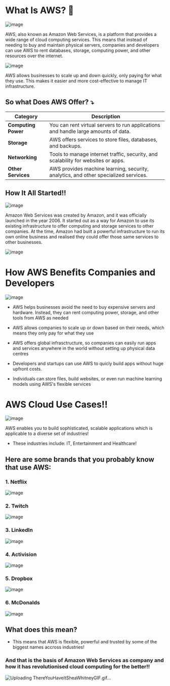 # What Is AWS? 💭
![image](https://github.com/user-attachments/assets/3a65ce37-7273-4c82-a16d-a8b7cfe27483)

AWS, also known as Amazon Web Services, is a platform that provides a wide range of cloud computing services. This means that instead of needing to buy and maintain physical servers, companies and developers can use AWS to rent databases, storage, computing power, and other resources over the internet. 

![image](https://github.com/user-attachments/assets/dc50a5f1-7c2f-4bbe-a810-5b7ae88570d1)

AWS allows businesses to scale up and down quickly, only paying for what they use. This makes it easier and more cost-effective to manage IT infrastructure.

## So what Does AWS Offer? ⤵️
| **Category**       | **Description**                                                                        |
|--------------------|----------------------------------------------------------------------------------------|
| **Computing Power** | You can rent virtual servers to run applications and handle large amounts of data.     |
| **Storage**         | AWS offers services to store files, databases, and backups.                            |
| **Networking**      | Tools to manage internet traffic, security, and scalability for websites or apps.      |
| **Other Services**  | AWS provides machine learning, security, analytics, and other specialized services.    |


## How It All Started!!

![image](https://github.com/user-attachments/assets/470c7995-0397-4e95-af96-96af02515f09)

Amazon Web Services was created by Amazon, and it was officially launched in the year 2006. It started out as a way for Amazon to use its existing infrastructure to offer computing and storage services to other companies. At the time, Amazon had built a powerful infrastructure to run its own online business and realised they could offer those same services to other businesses.

![image](https://github.com/user-attachments/assets/000744f1-413e-40c3-9b30-c5d192173e57)

# How AWS Benefits Companies and Developers

![image](https://github.com/user-attachments/assets/32973547-5227-4acb-b2ce-c7588e28f87d)

- AWS helps businesses avoid the need to buy expensive servers and hardware. Instead, they can rent computing power, storage, and other tools from AWS as needed

- AWS allows companies to scale up or down based on their needs, which means they only pay for what they use

- AWS offers global infrasctructure, so companies can easily run apps and services anywhere in the world without setting up physical data centres

- Developers and startups can use AWS to quicly build apps without huge upfront costs.

- Individuals can store files, build websites, or even run machine learning models using AWS's flexible services

# AWS Cloud Use Cases!! 
![image](https://github.com/user-attachments/assets/a0f6ece6-58ca-437e-80e5-3d02c703f0ed)

AWS enables you to build sophisticated, scalable applications which is applicable to a diverse set of industries! 

- These industries include: IT, Entertainment and Healthcare!

## Here are some brands that you probably know that use AWS:

### 1. Netflix 
![image](https://github.com/user-attachments/assets/b88fb51c-c7fe-4326-8919-5fa197feff2d)

### 2. Twitch
![image](https://github.com/user-attachments/assets/8c2acfb2-084a-46d2-be44-4271bdd0cc70)

### 3. LinkedIn
![image](https://github.com/user-attachments/assets/c30b7c17-881f-4ee6-a28e-c00b7de811df)

### 4. Activision
![image](https://github.com/user-attachments/assets/f98d2e34-ca62-4c49-8a5d-c25dbf9cf63f)

### 5. Dropbox
![image](https://github.com/user-attachments/assets/d90e8812-1aaa-483e-b1e7-585cbb0ddd69)

### 6. McDonalds 
![image](https://github.com/user-attachments/assets/24d995a6-0d12-40c3-a5b1-232079cc3775)

## What does this mean?

- This means that AWS is flexible, powerful and trusted by some of the biggest names accross industries!


### And that is the basis of Amazon Web Services as company and how it has revolutionised cloud computing for the better!!

![Uploading ThereYouHaveItSheaWhitneyGIF.gif…]()
